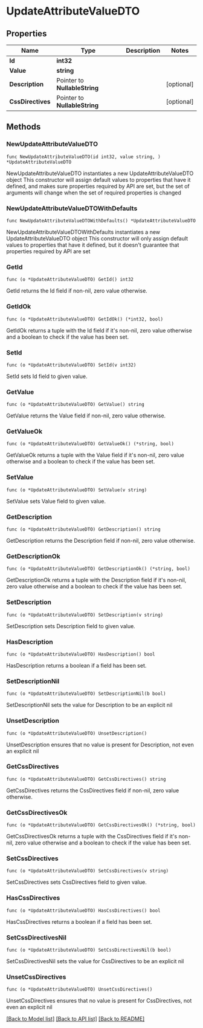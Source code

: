 # UpdateAttributeValueDTO

## Properties

Name | Type | Description | Notes
------------ | ------------- | ------------- | -------------
**Id** | **int32** |  | 
**Value** | **string** |  | 
**Description** | Pointer to **NullableString** |  | [optional] 
**CssDirectives** | Pointer to **NullableString** |  | [optional] 

## Methods

### NewUpdateAttributeValueDTO

`func NewUpdateAttributeValueDTO(id int32, value string, ) *UpdateAttributeValueDTO`

NewUpdateAttributeValueDTO instantiates a new UpdateAttributeValueDTO object
This constructor will assign default values to properties that have it defined,
and makes sure properties required by API are set, but the set of arguments
will change when the set of required properties is changed

### NewUpdateAttributeValueDTOWithDefaults

`func NewUpdateAttributeValueDTOWithDefaults() *UpdateAttributeValueDTO`

NewUpdateAttributeValueDTOWithDefaults instantiates a new UpdateAttributeValueDTO object
This constructor will only assign default values to properties that have it defined,
but it doesn't guarantee that properties required by API are set

### GetId

`func (o *UpdateAttributeValueDTO) GetId() int32`

GetId returns the Id field if non-nil, zero value otherwise.

### GetIdOk

`func (o *UpdateAttributeValueDTO) GetIdOk() (*int32, bool)`

GetIdOk returns a tuple with the Id field if it's non-nil, zero value otherwise
and a boolean to check if the value has been set.

### SetId

`func (o *UpdateAttributeValueDTO) SetId(v int32)`

SetId sets Id field to given value.


### GetValue

`func (o *UpdateAttributeValueDTO) GetValue() string`

GetValue returns the Value field if non-nil, zero value otherwise.

### GetValueOk

`func (o *UpdateAttributeValueDTO) GetValueOk() (*string, bool)`

GetValueOk returns a tuple with the Value field if it's non-nil, zero value otherwise
and a boolean to check if the value has been set.

### SetValue

`func (o *UpdateAttributeValueDTO) SetValue(v string)`

SetValue sets Value field to given value.


### GetDescription

`func (o *UpdateAttributeValueDTO) GetDescription() string`

GetDescription returns the Description field if non-nil, zero value otherwise.

### GetDescriptionOk

`func (o *UpdateAttributeValueDTO) GetDescriptionOk() (*string, bool)`

GetDescriptionOk returns a tuple with the Description field if it's non-nil, zero value otherwise
and a boolean to check if the value has been set.

### SetDescription

`func (o *UpdateAttributeValueDTO) SetDescription(v string)`

SetDescription sets Description field to given value.

### HasDescription

`func (o *UpdateAttributeValueDTO) HasDescription() bool`

HasDescription returns a boolean if a field has been set.

### SetDescriptionNil

`func (o *UpdateAttributeValueDTO) SetDescriptionNil(b bool)`

 SetDescriptionNil sets the value for Description to be an explicit nil

### UnsetDescription
`func (o *UpdateAttributeValueDTO) UnsetDescription()`

UnsetDescription ensures that no value is present for Description, not even an explicit nil
### GetCssDirectives

`func (o *UpdateAttributeValueDTO) GetCssDirectives() string`

GetCssDirectives returns the CssDirectives field if non-nil, zero value otherwise.

### GetCssDirectivesOk

`func (o *UpdateAttributeValueDTO) GetCssDirectivesOk() (*string, bool)`

GetCssDirectivesOk returns a tuple with the CssDirectives field if it's non-nil, zero value otherwise
and a boolean to check if the value has been set.

### SetCssDirectives

`func (o *UpdateAttributeValueDTO) SetCssDirectives(v string)`

SetCssDirectives sets CssDirectives field to given value.

### HasCssDirectives

`func (o *UpdateAttributeValueDTO) HasCssDirectives() bool`

HasCssDirectives returns a boolean if a field has been set.

### SetCssDirectivesNil

`func (o *UpdateAttributeValueDTO) SetCssDirectivesNil(b bool)`

 SetCssDirectivesNil sets the value for CssDirectives to be an explicit nil

### UnsetCssDirectives
`func (o *UpdateAttributeValueDTO) UnsetCssDirectives()`

UnsetCssDirectives ensures that no value is present for CssDirectives, not even an explicit nil

[[Back to Model list]](../README.md#documentation-for-models) [[Back to API list]](../README.md#documentation-for-api-endpoints) [[Back to README]](../README.md)


